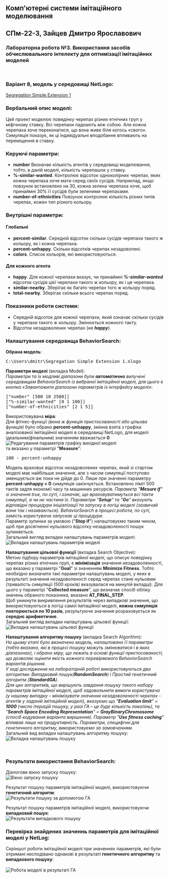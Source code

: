 ## Комп'ютерні системи імітаційного моделювання
## СПм-22-3, **Зайцев Дмитро Ярославович**
### Лабораторна робота №**3**. Використання засобів обчислювального інтелекту для оптимізації імітаційних моделей

<br>

### Варіант 8, модель у середовищі NetLogo:
[Segregation Simple Extension 1](http://www.netlogoweb.org/launch#http://www.netlogoweb.org/assets/modelslib/IABM%20Textbook/chapter%203/Segregation%20Extensions/Segregation%20Simple%20Extension%201.nlogo)
<br>

### Вербальний опис моделі:
Цей проект моделює поведінку черепах різних етнічних груп у міфічному ставку. Всі черепахи ладнають між собою. Але кожна черепаха хоче переконатися, що вона живе біля когось «свого». Симуляція показує, як ці індивідуальні вподобання впливають на переміщення в ставку.

### Керуючі параметри:
- **number** Визначає кількість агентів у середовищі моделювання, тобто, в даній моделі, кількість черепашок у ставку.
- **%-similar-wanted**. Контролює відсоток одноколірних черепах, яких кожна черепаха хоче мати серед своїх сусідів. Наприклад, якщо повзунок встановлено на 30, кожна зелена черепаха хоче, щоб принаймні 30% її сусідів були зеленими черепахами.
- **number-of-ethnicities** Повзунок контролює кількість різних типів черепах, кожен тип різного кольору.

### Внутрішні параметри:
#### Глобальні
- **percent-similar**. Середній відсоток скільки сусідів черепахи такого ж кольору, як і кожна черепаха.
- **percent-unhappy**. Скільки відсотків черепах незадоволені.
- **colors**. Список кольорів, які використовуються.
#### Для кожного агента
- **happy**. Для кожної черепахи вказує, чи принаймні ***%-similar-wanted*** відсоток сусідів цієї черепахи такого ж кольору, як і ця черепаха.
- **similar-nearby**. Зберігає як багато черепах того ж кольору поряд.
- **total-nearby**. Зберігає скільки всього черепах поряд.

### Показники роботи системи:
- Середній відсоток для кожної черепахи, який означає скільки сусідів у черепахи такого ж кольору. Змінюється кожного такту.
- Відсоток незадоволених черепах (не ***happy***).

### Налаштування середовища BehaviorSearch:

**Обрана модель**:
<pre>
C:\Users\dmitr\Segregation Simple Extension 1.nlogo
</pre>
**Параметри моделі** (вкладка Model):  
*Параметри та їх модливі діапазони були **автоматично** вилучені середовищем BehaviorSearch із вибраної імітаційної моделі, для цього є кнопка «Завантажити діапазони параметрів із інтерфейсу моделі»*:
<pre>
["number" [500 10 2500]]
["%-similar-wanted" [0 1 100]]
["number-of-ethnicities" [2 1 5]]
</pre>
Використовувана **міра**:  
Для фітнес-функції *(вона ж функція пристосованості або цільова функція)* було обрано **percent-unhappy**, змінна взята з графіка аналізованої імітаційної моделі в середовищі NetLogo, для моделі ідеальним(фінальним) значенням вважається **0**  
![Редагування параметрів графіку вихідної моделі](netlogo-model.png)  
та вказано у параметрі "**Measure**":
<pre>
100 - percent-unhappy
</pre>
Модель враховує відсоток незадоволених черепах, який зі стартом моделі має найбільше значення, але з часом симуляції поступово зменшується аж поки не дійде до 0. Лише при значенні параметру **percent-unhappy = 0** симуляція закінчується.
Встановлено ліміт 500 тактів задля економії часу та машинних ресурсів.
*Параметр "**Mesure if**" зі значення true, по суті, і означає, що враховуватимуться всі такти симуляції, а чи не частина їх.
Параметри "**Setup**" та "**Go**" вказують відповідні процедури ініціалізації та запуску в логіці моделі (зазвичай вони так і називаються). BehaviorSearch в процесі роботи, по суті, замість користувача запускає ці процедури.*  
Параметр зупинки за умовою ("**Stop if**") налаштовуємо таким чином, щоб при досягненні нульового відсотку незадоволеності пошук зупиняється.  
Загальний вигляд вкладки налаштувань параметрів моделі:  
![Вкладка налаштувань параметрів моделі](model-tab.png)

**Налаштування цільової функції** (вкладка Search Objective):  
Метою підбору параметрів імітаційної моделі, що описує поведінку черепах різних етнічних груп, є **мінімізація** значення незадоволенності, що вказано у параметрі "**Goal**" зі значенням **Minimize Fitness**. Тобто необхідно визначити такі параметри налаштувань моделі, у яких в результаті значення незадоволеності серед черепах стане нульовим (тривалість симуляції (500 кроків) вказувалася на минулій вкладці). Для цього у параметрі "**Collected measure**", що визначає спосіб обліку значень обраного показника, вказано **AT_FINAL_STEP**.  
Щоб уникнути викривлення результатів через випадкові значення, що використовуються в логіці самої імітаційної моделі, **кожна симуляція повторюється по 10 разів**, результуюче значення розраховується як **середнє арифметичне**.  
Загальний вигляд вкладки налаштувань цільової функції:  
![Вкладка налаштувань цільової функції](search-objective-tab.png)

**Налаштування алгоритму пошуку** (вкладка Search Algorithm):  
*На цьому етапі було визначено модель, налаштовано її параметри (тобто вказано, які в процесі пошуку можуть змінюватися і в яких діапазонах), і обрано міру, що лежить в основі функції пристосованості, що дозволяє оцінити якість кожного перевіряємого BehaviorSearch варіантів рішення.  
У ході дослідження на лабораторній роботі використовуються два алгоритми: Випадковий пошук(**RandomSearch**) і Простий генетичний алгоритм (**StandardGA**).  
Для цих алгоритмів, що вирішують завдання пошуку такого набору параметрів імітаційної моделі, щоб задовольнити вимоги користувача (у нашому випадку – мінімізувати значення незадоволеності черепах - агентів у заданій імітаційній моделі), вказуємо що "**Evaluation limit**" = **1000** (число ітерацій пошуку, у разі ГА – це буде кількість поколінь), та "**Search Space Encoding Representation**" = **GrayBinaryChromosome** (спосіб кодування варіанта вирішення). 
Параметр "**Use fitness caching**" впливає лише на продуктивність.
Параметри, специфічні для генетичного алгоритму, використовуємо за замовчанням.*  
Загальний вид вкладки налаштувань алгоритму пошуку:  
![Вкладка налаштувань пошуку](search-algorithm-tab.png)

<br>

### Результати використання BehaviorSearch:
Діалогове вікно запуску пошуку:  
![Вікно запуску пошуку](run-options-dialog.png)
<br>

Результат пошуку параметрів імітаційної моделі, використовуючи **генетичний алгоритм**:  
![Результати пошуку за допомогою ГА](ga-results.png)

Результат пошуку параметрів імітаційної моделі, використовуючи **випадковий пошук**:  
![Результати випадкового пошуку](random-search-results.png)
<br>

### Перевірка знайдених значеннь параметрів для імітаційної моделі у NetLog:

Скріншот роботи імітаційної моделі при значеннях параметрів, які були отримані несподівано однакові в результаті **генетичного алгоритму** та **випадкового пошуку**:  
<br>
![Робота моделі в результаті ГА](netlogo-results.png)
